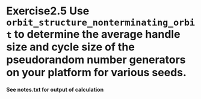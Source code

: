 # **Exercise2.5** Use `orbit_structure_nonterminating_orbit` to determine the average handle size and cycle size of the pseudorandom number generators on your platform for various seeds.


#### See notes.txt for output of calculation
